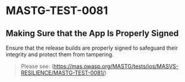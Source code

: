 #  MASTG-TEST-0081

## Making Sure that the App Is Properly Signed

Ensure that the release builds are properly signed to safeguard their integrity and protect them from tampering.

> Please see: (https://mas.owasp.org/MASTG/tests/ios/MASVS-RESILIENCE/MASTG-TEST-0081/)